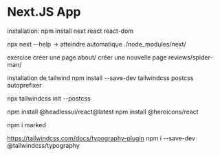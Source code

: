 # Next.JS App

installation: 
npm install next react react-dom

npx next --help -> atteindre automatique ./node_modules/next/

exercice 
créer une page about/
créer une nouvelle page reviews/spider-man/

installation de tailwind 
npm install --save-dev tailwindcss postcss autoprefixer

npx tailwindcss init --postcss

npm install @headlessui/react@latest
npm install @heroicons/react

npm i marked

https://tailwindcss.com/docs/typography-plugin
npm i --save-dev @tailwindcss/typography